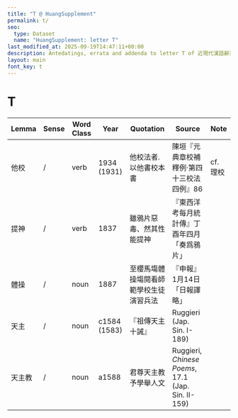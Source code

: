 ```yaml
---
title: "T @ HuangSupplement"
permalink: t/
seo:
  type: Dataset
  name: "HuangSupplement: letter T"
last_modified_at: 2025-09-19T14:47:11+00:00
description: Antedatings, errata and addenda to letter T of 近現代漢語辭源
layout: main
font_key: t
---
```

# T

<!-- Anything not in the table must be before this comment. -->

Lemma|Sense|Word Class|Year|Quotation|Source|Note|
---|---|---|---|---|---|---|
他校|/|verb|1934 (1931)|他校法者.以他書校本書|陳垣『元典章校補釋例·第四十三校法四例』86|cf. 理校|
提神|/|verb|1837|雖鴉片惡毒、然其性能提神|『東西洋考每月統計傳』丁酉年四月「奏爲鴉片」||
體操|/|noun|1887|至櫻馬塲體操塲閱看師範學校生徒演習兵法|『申報』1月14日「日報譯略」||
天主|/|noun|c1584 (1583)|『祖傳天主十誡』|Ruggieri (Jap. Sin. I-189)||
天主教|/|noun|a1588|君尊天主教 予學舉人文|Ruggieri, _Chinese Poems_, 17.1 (Jap. Sin. II-159)||
